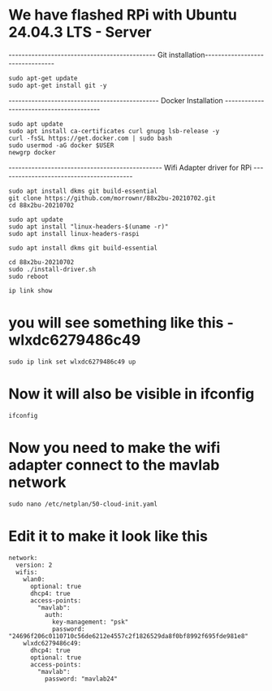# We have flashed RPi with Ubuntu 24.04.3 LTS - Server

--------------------------------------------- Git installation--------------------------------
```
sudo apt-get update
sudo apt-get install git -y
```

---------------------------------------------- Docker Installation ----------------------------------------

```
sudo apt update
sudo apt install ca-certificates curl gnupg lsb-release -y
curl -fsSL https://get.docker.com | sudo bash
sudo usermod -aG docker $USER
newgrp docker
```

----------------------------------------------- Wifi Adapter driver for RPi -----------------------------------------
```
sudo apt install dkms git build-essential
git clone https://github.com/morrownr/88x2bu-20210702.git
cd 88x2bu-20210702

sudo apt update
sudo apt install "linux-headers-$(uname -r)"
sudo apt install linux-headers-raspi

sudo apt install dkms git build-essential

cd 88x2bu-20210702
sudo ./install-driver.sh
sudo reboot
```

```
ip link show
```

# you will see something like this - wlxdc6279486c49
```
sudo ip link set wlxdc6279486c49 up
```
# Now it will also be visible in ifconfig
```
ifconfig
```
# Now you need to make the wifi adapter connect to the mavlab network
```
sudo nano /etc/netplan/50-cloud-init.yaml
```

# Edit it to make it look like this
```
network:
  version: 2
  wifis:
    wlan0:
      optional: true
      dhcp4: true
      access-points:
        "mavlab":
          auth:
            key-management: "psk"
            password: "24696f206c0110710c56de6212e4557c2f1826529da8f0bf8992f695fde981e8"
    wlxdc6279486c49:
      dhcp4: true
      optional: true
      access-points:
        "mavlab":
          password: "mavlab24"
```
    